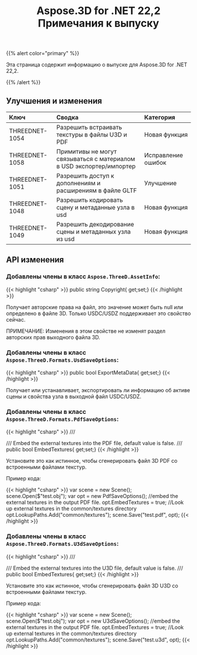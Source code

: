 ﻿---
title: Aspose.3D for .NET 22,2 Примечания к выпуску
type: docs
weight: 11
url: /ru/net/aspose-3d-for-net-22-2-release-notes/
---
{{% alert color="primary" %}}

Эта страница содержит информацию о выпуске для Aspose.3D for .NET 22,2.

{{% /alert %}}
## **Улучшения и изменения**

|**Ключ**|**Сводка**|**Категория**|
|:- |:- |:- |
|THREEDNET-1054 |Разрешить встраивать текстуры в файлы U3D и PDF|Новая функция|
|THREEDNET-1058 |Примитивы не могут связываться с материалом в USD экспортер/импортер|Исправление ошибок|
|THREEDNET-1051 |Разрешить доступ к дополнениям и расширениям в файле GLTF|Улучшение|
|THREEDNET-1048 |Разрешить кодировать сцену и метаданные узла в usd|Новая функция|
|THREEDNET-1049 |Разрешить декодирование сцены и метаданных узла из usd|Новая функция|

## API изменения ##


### Добавлены члены в класс `Aspose.ThreeD.AssetInfo`:

{{< highlight "csharp" >}}
        public string Copyright{ get;set;}
{{< /highlight >}}

Получает авторские права на файл, это значение может быть null или определено в файле 3D.
Только USDC/USDZ поддерживает это свойство сейчас.

ПРИМЕЧАНИЕ: Изменения в этом свойстве не изменят раздел авторских прав выходного файла 3D.


### Добавлены члены в класс `Aspose.ThreeD.Formats.UsdSaveOptions`:

{{< highlight "csharp" >}}
        public bool ExportMetaData{ get;set;}
{{< /highlight >}}

Получает или устанавливает, экспортировать ли информацию об активе сцены и свойства узла в выходной файл USDC/USDZ.



### Добавлены члены в класс `Aspose.ThreeD.Formats.PdfSaveOptions`:

{{< highlight "csharp" >}}
        /// <summary>
        /// Embed the external textures into the PDF file, default value is false.
        /// </summary>
        public bool EmbedTextures{ get;set;}
{{< /highlight >}}

Установите это как истинное, чтобы сгенерировать файл 3D PDF со встроенными файлами текстур.

Пример кода:

{{< highlight "csharp" >}}
        var scene = new Scene();
        scene.Open($"test.obj");
        var opt = new PdfSaveOptions();
        //embed the external textures in the output PDF file.
        opt.EmbedTextures = true;
        //Look up external textures in the  common/textures directory
        opt.LookupPaths.Add("common/textures");
        scene.Save("test.pdf", opt);
{{< /highlight >}}


### Добавлены члены в класс `Aspose.ThreeD.Formats.U3dSaveOptions`:

{{< highlight "csharp" >}}
        /// <summary>
        /// Embed the external textures into the U3D file, default value is false.
        /// </summary>
        public bool EmbedTextures{ get;set;}
{{< /highlight >}}

Установите это как истинное, чтобы сгенерировать файл 3D U3D со встроенными файлами текстур.

Пример кода:

{{< highlight "csharp" >}}
        var scene = new Scene();
        scene.Open($"test.obj");
        var opt = new U3dSaveOptions();
        //embed the external textures in the output PDF file.
        opt.EmbedTextures = true;
        //Look up external textures in the  common/textures directory
        opt.LookupPaths.Add("common/textures");
        scene.Save("test.u3d", opt);
{{< /highlight >}}



